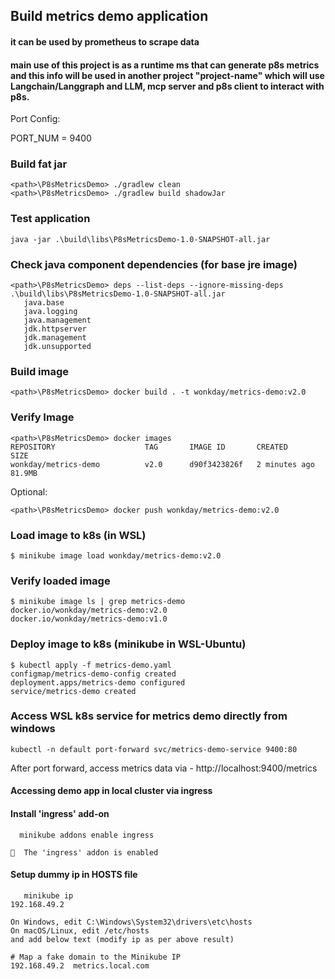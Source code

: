 ## Build metrics demo application 
#### it can be used by prometheus to scrape data
#### main use of this project is as a runtime ms that can generate p8s metrics and this info will be used in another project "project-name" which will use Langchain/Langgraph and LLM, mcp server and p8s client to interact with p8s. 

Port Config:

PORT_NUM = 9400

### Build fat jar
```
<path>\P8sMetricsDemo> ./gradlew clean
<path>\P8sMetricsDemo> ./gradlew build shadowJar
```

### Test application
```
java -jar .\build\libs\P8sMetricsDemo-1.0-SNAPSHOT-all.jar
```

### Check java component dependencies (for base jre image)
```
<path>\P8sMetricsDemo> deps --list-deps --ignore-missing-deps .\build\libs\P8sMetricsDemo-1.0-SNAPSHOT-all.jar
   java.base
   java.logging
   java.management
   jdk.httpserver
   jdk.management
   jdk.unsupported
```

### Build image
```
<path>\P8sMetricsDemo> docker build . -t wonkday/metrics-demo:v2.0
```

### Verify Image
```
<path>\P8sMetricsDemo> docker images
REPOSITORY                    TAG       IMAGE ID       CREATED         SIZE
wonkday/metrics-demo          v2.0      d90f3423826f   2 minutes ago   81.9MB
```

Optional:
```
<path>\P8sMetricsDemo> docker push wonkday/metrics-demo:v2.0
```

### Load image to k8s (in WSL)
```
$ minikube image load wonkday/metrics-demo:v2.0
```

### Verify loaded image
```
$ minikube image ls | grep metrics-demo
docker.io/wonkday/metrics-demo:v2.0
docker.io/wonkday/metrics-demo:v1.0
```
### Deploy image to k8s (minikube in WSL-Ubuntu)
```shell
$ kubectl apply -f metrics-demo.yaml
configmap/metrics-demo-config created
deployment.apps/metrics-demo configured
service/metrics-demo created
```
### Access WSL k8s service for metrics demo directly from windows
```shell
kubectl -n default port-forward svc/metrics-demo-service 9400:80
```
After port forward, access metrics data via - http://localhost:9400/metrics


#### Accessing demo app in local cluster via ingress

#### Install 'ingress' add-on
```shell
  minikube addons enable ingress
  
🌟  The 'ingress' addon is enabled  
```

#### Setup dummy ip in HOSTS file
```shell
   minikube ip
192.168.49.2   
```
```declarative
On Windows, edit C:\Windows\System32\drivers\etc\hosts 
On macOS/Linux, edit /etc/hosts
and add below text (modify ip as per above result)
```
```text
# Map a fake domain to the Minikube IP
192.168.49.2  metrics.local.com
```
